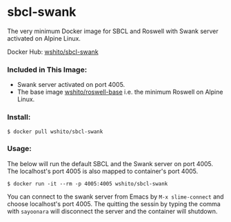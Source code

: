 # sbcl-swank
The very minimum Docker image for SBCL and Roswell with Swank server activated on Alpine Linux.

Docker Hub: [wshito/sbcl-swank](https://hub.docker.com/r/wshito/sbcl-swank/)

### Included in This Image:

- Swank server activated on port 4005.
- The base image [wshito/roswell-base](https://hub.docker.com/r/wshito/roswell-base/) i.e. the minimum Roswell on Alpine Linux.

### Install:

`$ docker pull wshito/sbcl-swank`

### Usage:

The below will run the default SBCL and the Swank server on port 4005.  The localhost's port 4005 is also mapped to container's port 4005.

`$ docker run -it --rm -p 4005:4005 wshito/sbcl-swank`

You can connect to the swank server from Emacs by `M-x slime-connect` and choose localhost's port 4005.  The quitting the sessin by typing the comma with `sayoonara` will disconnect the server and the container will shutdown.
